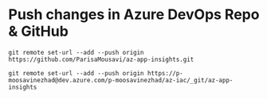 # Push changes in Azure DevOps Repo & GitHub
```
git remote set-url --add --push origin https://github.com/ParisaMousavi/az-app-insights.git

git remote set-url --add --push origin https://p-moosavinezhad@dev.azure.com/p-moosavinezhad/az-iac/_git/az-app-insights
```